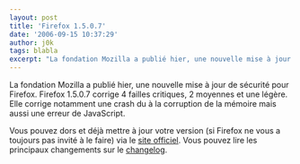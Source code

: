 ```yaml
---
layout: post
title: 'Firefox 1.5.0.7'
date: '2006-09-15 10:37:29'
author: j0k
tags: blabla
excerpt: "La fondation Mozilla a publié hier, une nouvelle mise à jour de sécurité pour Firefox.     \nFirefox 1.5.0.7 corrige 4 failles critiques, 2 moyennes et une légère.   Elle corrige notamment une crash du à la corruption de la mémoire mais aussi une erreur de JavaScript.  \n  \nVous pouvez dors et déjà mettre à jour votre version (si Firefox ne      …"
---
```


La fondation Mozilla a publié hier, une nouvelle mise à jour de sécurité pour Firefox.
Firefox 1.5.0.7 corrige 4 failles critiques, 2 moyennes et une légère.   Elle corrige notamment une crash du à la corruption de la mémoire mais aussi une erreur de JavaScript.

Vous pouvez dors et déjà mettre à jour votre version (si Firefox ne vous a toujours pas invité à le faire) via le [site officiel](http://www.mozilla.com/firefox/). Vous pouvez lire les principaux changements sur le [changelog](http://www.mozilla.com/firefox/releases/1.5.0.7.html).
